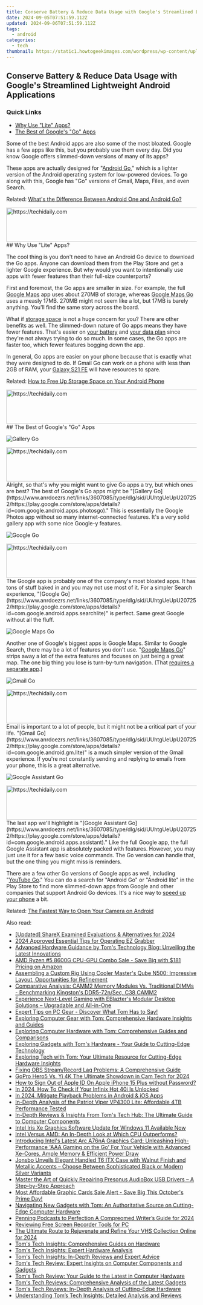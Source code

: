 ```yaml
---
title: Conserve Battery & Reduce Data Usage with Google's Streamlined Lightweight Android Applications
date: 2024-09-05T07:51:59.112Z
updated: 2024-09-06T07:51:59.112Z
tags:
  - android
categories:
  - tech
thumbnail: https://static1.howtogeekimages.com/wordpress/wp-content/uploads/2022/01/Google-lite-apps.png
---
```


## Conserve Battery & Reduce Data Usage with Google's Streamlined Lightweight Android Applications

### Quick Links

* [Why Use "Lite" Apps?](https://facebook-video-recording.techidaily.com/2024-approved-six-super-simple-free-fb-downloader-tools/)
* [The Best of Google's "Go" Apps](https://easy-unlock-android.techidaily.com/how-to-bypass-android-lock-screen-using-emergency-call-on-poco-f5-pro-5g-by-drfone-android/)

 Some of the best Android apps are also some of the most bloated. Google has a few apps like this, but you probably use them every day. Did you know Google offers slimmed-down versions of many of its apps?

 These apps are actually designed for "[Android Go](https://screen-activity-recording.techidaily.com/new-2024-approved-eliminate-unwanted-screen-elements-during-cam-record/)," which is a lighter version of the Android operating system for low-powered devices. To go along with this, Google has "Go" versions of Gmail, Maps, Files, and even Search.

Related: [What's the Difference Between Android One and Android Go?](https://screen-activity-recording.techidaily.com/new-2024-approved-eliminate-unwanted-screen-elements-during-cam-record/) 

<!-- affiliate ads begin -->
<a href="https://aligracehair.sjv.io/c/5597632/1972670/19272" target="_top" id="1972670">
  <img src="//a.impactradius-go.com/display-ad/19272-1972670" border="0" alt="https://techidaily.com" width="728" height="90"/>
</a>
<img height="0" width="0" src="https://aligracehair.sjv.io/i/5597632/1972670/19272" style="position:absolute;visibility:hidden;" border="0" />
<!-- affiliate ads end -->
##  Why Use "Lite" Apps?

 The cool thing is you don't need to have an Android Go device to download the Go apps. Anyone can download them from the Play Store and get a lighter Google experience. But why would you want to intentionally use apps with fewer features than their full-size counterparts?

 First and foremost, the Go apps are smaller in size. For example, the full [Google Maps](https://www.anrdoezrs.net/links/3607085/type/dlg/sid/UUhtgUeUpU207252/https://play.google.com/store/apps/details?id=com.google.android.apps.maps) app uses about 270MB of storage, whereas [Google Maps Go](https://www.anrdoezrs.net/links/3607085/type/dlg/sid/UUhtgUeUpU207252/https://play.google.com/store/apps/details?id=com.google.android.apps.mapslite) uses a measly 17MB. 270MB might not seem like a lot, but 17MB is barely anything. You'll find the same story across the board.

 What if [storage space](https://screen-mirror.techidaily.com/how-to-mirror-your-samsung-galaxy-s23plus-screen-to-pc-with-chromecast-drfone-by-drfone-android/) is not a huge concern for you? There are other benefits as well. The slimmed-down nature of Go apps means they have fewer features. That's easier on [your battery](https://hardware-updates.techidaily.com/installing-intels-management-engine-drivers-on-windows-11817-complete-tutorial/) and [your data plan](https://win-howtos.techidaily.com/how-to-get-the-brightness-control-back-in-working-order-on-windows-11/) since they're not always trying to do so much. In some cases, the Go apps are faster too, which fewer features bogging down the app.

 In general, Go apps are easier on your phone because that is exactly what they were designed to do. If Gmail Go can work on a phone with less than 2GB of RAM, your [Galaxy S21 FE](https://program-issues.techidaily.com/seamless-gameplay-awaits-resolve-fortnites-launching-glitches-now/) will have resources to spare.

Related: [How to Free Up Storage Space on Your Android Phone](https://screen-mirror.techidaily.com/how-to-mirror-your-samsung-galaxy-s23plus-screen-to-pc-with-chromecast-drfone-by-drfone-android/) 

<!-- affiliate ads begin -->
<a href="https://aligracehair.sjv.io/c/5597632/1896532/19272" target="_top" id="1896532">
  <img src="//a.impactradius-go.com/display-ad/19272-1896532" border="0" alt="https://techidaily.com" width="728" height="90"/>
</a>
<img height="0" width="0" src="https://aligracehair.sjv.io/i/5597632/1896532/19272" style="position:absolute;visibility:hidden;" border="0" />
<!-- affiliate ads end -->
##  The Best of Google's "Go" Apps

![Gallery Go](https://static1.howtogeekimages.com/wordpress/wp-content/uploads/2022/01/gallerygo.png) 

<!-- affiliate ads begin -->
<a href="https://aligracehair.sjv.io/c/5597632/2047411/19272" target="_top" id="2047411">
  <img src="//a.impactradius-go.com/display-ad/19272-2047411" border="0" alt="https://techidaily.com" width="728" height="90"/>
</a>
<img height="0" width="0" src="https://aligracehair.sjv.io/i/5597632/2047411/19272" style="position:absolute;visibility:hidden;" border="0" />
<!-- affiliate ads end -->
 Alright, so that's why you might want to give Go apps a try, but which ones are best? The best of Google's Go apps might be "[Gallery Go](https://www.anrdoezrs.net/links/3607085/type/dlg/sid/UUhtgUeUpU207252/https://play.google.com/store/apps/details?id=com.google.android.apps.photosgo)." This is essentially the Google Photos app without so many internet-connected features. It's a very solid gallery app with some nice Google-y features.

![Google Go](https://static1.howtogeekimages.com/wordpress/wp-content/uploads/2022/01/googlego.png) 

<!-- affiliate ads begin -->
<a href="https://appsumo.8odi.net/c/5597632/2043594/7443" target="_top" id="2043594">
  <img src="//a.impactradius-go.com/display-ad/7443-2043594" border="0" alt="https://techidaily.com" width="728" height="90"/>
</a>
<img height="0" width="0" src="https://appsumo.8odi.net/i/5597632/2043594/7443" style="position:absolute;visibility:hidden;" border="0" />
<!-- affiliate ads end -->
 The Google app is probably one of the company's most bloated apps. It has tons of stuff baked in and you may not use most of it. For a simpler Search experience, "[Google Go](https://www.anrdoezrs.net/links/3607085/type/dlg/sid/UUhtgUeUpU207252/https://play.google.com/store/apps/details?id=com.google.android.apps.searchlite)" is perfect. Same great Google without all the fluff.

![Google Maps Go](https://static1.howtogeekimages.com/wordpress/wp-content/uploads/2022/01/mapsgo.png) 

 Another one of Google's biggest apps is Google Maps. Similar to Google Search, there may be a lot of features you don't use. "[Google Maps Go](https://www.anrdoezrs.net/links/3607085/type/dlg/sid/UUhtgUeUpU207252/https://play.google.com/store/apps/details?id=com.google.android.apps.mapslite)" strips away a lot of the extra features and focuses on just being a great map. The one big thing you lose is turn-by-turn navigation. (That [requires a separate app](https://www.anrdoezrs.net/links/3607085/type/dlg/sid/UUhtgUeUpU207252/https://play.google.com/store/apps/details?id=com.google.android.apps.navlite).)

![Gmail Go](https://static1.howtogeekimages.com/wordpress/wp-content/uploads/2022/01/gmailgo.png) 

<!-- affiliate ads begin -->
<a href="https://aligracehair.sjv.io/c/5597632/2006933/19272" target="_top" id="2006933">
  <img src="//a.impactradius-go.com/display-ad/19272-2006933" border="0" alt="https://techidaily.com" width="728" height="90"/>
</a>
<img height="0" width="0" src="https://aligracehair.sjv.io/i/5597632/2006933/19272" style="position:absolute;visibility:hidden;" border="0" />
<!-- affiliate ads end -->
 Email is important to a lot of people, but it might not be a critical part of your life. "[Gmail Go](https://www.anrdoezrs.net/links/3607085/type/dlg/sid/UUhtgUeUpU207252/https://play.google.com/store/apps/details?id=com.google.android.gm.lite)" is a much simpler version of the Gmail experience. If you're not constantly sending and replying to emails from your phone, this is a great alternative.

![Google Assistant Go](https://static1.howtogeekimages.com/wordpress/wp-content/uploads/2022/01/assistantgo.png) 

<!-- affiliate ads begin -->
<a href="https://appsumo.8odi.net/c/5597632/2105877/7443" target="_top" id="2105877">
  <img src="//a.impactradius-go.com/display-ad/7443-2105877" border="0" alt="https://techidaily.com" width="728" height="90"/>
</a>
<img height="0" width="0" src="https://appsumo.8odi.net/i/5597632/2105877/7443" style="position:absolute;visibility:hidden;" border="0" />
<!-- affiliate ads end -->
 The last app we'll highlight is "[Google Assistant Go](https://www.anrdoezrs.net/links/3607085/type/dlg/sid/UUhtgUeUpU207252/https://play.google.com/store/apps/details?id=com.google.android.apps.assistant)." Like the full Google app, the full Google Assistant app is absolutely packed with features. However, you may just use it for a few basic voice commands. The Go version can handle that, but the one thing you might miss is reminders.

 There are a few other Go versions of Google apps as well, including "[YouTube Go](https://www.anrdoezrs.net/links/3607085/type/dlg/sid/UUhtgUeUpU207252/https://play.google.com/store/apps/details?id=com.google.android.apps.youtube.mango&hl=en)." You can do a search for "Android Go" or "Android lite" in the Play Store to find more slimmed-down apps from Google and other companies that support Android Go devices. It's a nice way to [speed up your phone](https://sound-issues.techidaily.com/effective-techniques-to-restore-audio-functionality-in-conexant-smartaudio-hd-devices-compatible-with-windows/) a bit.

Related: [The Fastest Way to Open Your Camera on Android](https://sound-issues.techidaily.com/effective-techniques-to-restore-audio-functionality-in-conexant-smartaudio-hd-devices-compatible-with-windows/)

<ins class="adsbygoogle"
     style="display:block"
     data-ad-format="autorelaxed"
     data-ad-client="ca-pub-7571918770474297"
     data-ad-slot="1223367746"></ins>



<ins class="adsbygoogle"
     style="display:block"
     data-ad-client="ca-pub-7571918770474297"
     data-ad-slot="8358498916"
     data-ad-format="auto"
     data-full-width-responsive="true"></ins>

<span class="atpl-alsoreadstyle">Also read:</span>
<div><ul>
<li><a href="https://on-screen-recording.techidaily.com/updated-sharex-examined-evaluations-and-alternatives-for-2024/"><u>[Updated] ShareX Examined  Evaluations & Alternatives for 2024</u></a></li>
<li><a href="https://remote-screen-capture.techidaily.com/2024-approved-essential-tips-for-operating-ez-grabber/"><u>2024 Approved  Essential Tips for Operating EZ Grabber</u></a></li>
<li><a href="https://hardware-reviews.techidaily.com/advanced-hardware-guidance-by-toms-technology-blog-unveiling-the-latest-innovations/"><u>Advanced Hardware Guidance by Tom's Technology Blog: Unveiling the Latest Innovations</u></a></li>
<li><a href="https://hardware-reviews.techidaily.com/amd-ryzen-5-8600g-cpu-gpu-combo-sale-save-big-with-181-pricing-on-amazon/"><u>AMD Ryzen #5 8600G CPU-GPU Combo Sale - Save Big with $181 Pricing on Amazon</u></a></li>
<li><a href="https://hardware-reviews.techidaily.com/assembling-a-custom-rig-using-cooler-masters-qube-n500-impressive-layout-opportunities-for-refinement/"><u>Assembling a Custom Rig Using Cooler Master's Qube N500: Impressive Layout, Opportunities for Refinement</u></a></li>
<li><a href="https://hardware-reviews.techidaily.com/comparative-analysis-camm2-memory-modules-vs-traditional-dimms-benchmarking-kingstons-ddr5-72nsec-c38-camm2/"><u>Comparative Analysis: CAMM2 Memory Modules Vs. Traditional DIMMs - Benchmarking Kingston's DDR5-72n/Sec, C38 CAMM2</u></a></li>
<li><a href="https://hardware-reviews.techidaily.com/experience-next-level-gaming-with-eblazters-modular-desktop-solutions-upgradable-and-all-in-one/"><u>Experience Next-Level Gaming with EBlazter's Modular Desktop Solutions – Upgradable and All-in-One</u></a></li>
<li><a href="https://hardware-reviews.techidaily.com/1723964477391-expert-tips-on-pc-gear-discover-what-tom-has-to-say/"><u>Expert Tips on PC Gear - Discover What Tom Has to Say!</u></a></li>
<li><a href="https://hardware-reviews.techidaily.com/exploring-computer-gear-with-tom-comprehensive-hardware-insights-and-guides/"><u>Exploring Computer Gear with Tom: Comprehensive Hardware Insights and Guides</u></a></li>
<li><a href="https://hardware-reviews.techidaily.com/exploring-computer-hardware-with-tom-comprehensive-guides-and-comparisons/"><u>Exploring Computer Hardware with Tom: Comprehensive Guides and Comparisons</u></a></li>
<li><a href="https://hardware-reviews.techidaily.com/exploring-gadgets-with-toms-hardware-your-guide-to-cutting-edge-technology/"><u>Exploring Gadgets with Tom's Hardware - Your Guide to Cutting-Edge Technology</u></a></li>
<li><a href="https://hardware-reviews.techidaily.com/exploring-tech-with-tom-your-ultimate-resource-for-cutting-edge-hardware-insights/"><u>Exploring Tech with Tom: Your Ultimate Resource for Cutting-Edge Hardware Insights</u></a></li>
<li><a href="https://win-able.techidaily.com/fixing-obs-streamrecord-lag-problems-a-comprehensive-guide/"><u>Fixing OBS Stream/Record Lag Problems: A Comprehensive Guide</u></a></li>
<li><a href="https://some-knowledge.techidaily.com/gopro-hero5-vs-yi-4k-the-ultimate-showdown-in-cam-tech-for-2024/"><u>GoPro Hero5 Vs. Yi 4K  The Ultimate Showdown in Cam Tech for 2024</u></a></li>
<li><a href="https://apple-account.techidaily.com/how-to-sign-out-of-apple-id-on-apple-iphone-15-plus-without-password-by-drfone-ios/"><u>How to Sign Out of Apple ID On Apple iPhone 15 Plus without Password?</u></a></li>
<li><a href="https://sim-unlock.techidaily.com/in-2024-how-to-check-if-your-infinix-hot-40i-is-unlocked-by-drfone-android/"><u>In 2024, How To Check if Your Infinix Hot 40i Is Unlocked</u></a></li>
<li><a href="https://facebook-video-recording.techidaily.com/in-2024-mitigate-playback-problems-in-android-and-ios-apps/"><u>In 2024, Mitigate Playback Problems in Android & iOS Apps</u></a></li>
<li><a href="https://hardware-reviews.techidaily.com/in-depth-analysis-of-the-patriot-viper-vp4300-lite-affordable-4tb-performance-tested/"><u>In-Depth Analysis of the Patriot Viper VP4300 Lite: Affordable 4TB Performance Tested</u></a></li>
<li><a href="https://hardware-reviews.techidaily.com/in-depth-reviews-and-insights-from-toms-tech-hub-the-ultimate-guide-to-computer-components/"><u>In-Depth Reviews & Insights From Tom's Tech Hub: The Ultimate Guide to Computer Components</u></a></li>
<li><a href="https://win-amazing.techidaily.com/intel-iris-xe-graphics-software-update-for-windows-11-available-now/"><u>Intel Iris Xe Graphics Software Update for Windows 11 Available Now</u></a></li>
<li><a href="https://hardware-reviews.techidaily.com/intel-versus-amd-an-in-depth-look-at-which-cpu-outperforms/"><u>Intel Versus AMD: An In-Depth Look at Which CPU Outperforms?</u></a></li>
<li><a href="https://hardware-reviews.techidaily.com/introducing-intels-latest-arc-a76na-graphics-card-unleashing-high-performance-aaa-gaming-on-the-go-for-your-vehicle-with-advanced-xe-cores-ample-memory-and-11/"><u>Introducing Intel's Latest Arc A76nA Graphics Card: Unleashing High-Performance 'AAA Gaming on the Go' For Your Vehicle with Advanced Xe-Cores, Ample Memory & Efficient Power Draw</u></a></li>
<li><a href="https://hardware-reviews.techidaily.com/jonsbo-unveils-elegant-handled-t6-itx-case-with-walnut-finish-and-metallic-accents-choose-between-sophisticated-black-or-modern-silver-variants/"><u>Jonsbo Unveils Elegant Handled T6 ITX Case with Walnut Finish and Metallic Accents – Choose Between Sophisticated Black or Modern Silver Variants</u></a></li>
<li><a href="https://hardware-updates.techidaily.com/1722959971654-master-the-art-of-quickly-repairing-presonus-audiobox-usb-drivers-a-step-by-step-approach/"><u>Master the Art of Quickly Repairing Presonus AudioBox USB Drivers – A Step-by-Step Approach</u></a></li>
<li><a href="https://hardware-reviews.techidaily.com/1723964479571-most-affordable-graphic-cards-sale-alert-save-big-this-octobers-prime-day/"><u>Most Affordable Graphic Cards Sale Alert - Save Big This October's Prime Day!</u></a></li>
<li><a href="https://hardware-reviews.techidaily.com/navigating-new-gadgets-with-tom-an-authoritative-source-on-cutting-edge-computer-hardware/"><u>Navigating New Gadgets with Tom: An Authoritative Source on Cutting-Edge Computer Hardware</u></a></li>
<li><a href="https://extra-guidance.techidaily.com/penning-podcasts-to-perfection-a-compreomed-writers-guide-for-2024/"><u>Penning Podcasts to Perfection  A Compreomed Writer’s Guide for 2024</u></a></li>
<li><a href="https://screen-activity-recording.techidaily.com/reviewing-free-screen-recorder-tools-for-pc/"><u>Reviewing Free Screen Recorder Tools for PC</u></a></li>
<li><a href="https://some-guidance.techidaily.com/the-ultimate-route-to-rejuvenate-and-refine-your-vhs-collection-online-for-2024/"><u>The Ultimate Route to Rejuvenate and Refine Your VHS Collection Online for 2024</u></a></li>
<li><a href="https://hardware-reviews.techidaily.com/toms-tech-insights-comprehensive-guides-on-hardware/"><u>Tom's Tech Insights: Comprehensive Guides on Hardware</u></a></li>
<li><a href="https://hardware-reviews.techidaily.com/toms-tech-insights-expert-hardware-analysis/"><u>Tom's Tech Insights: Expert Hardware Analysis</u></a></li>
<li><a href="https://hardware-reviews.techidaily.com/toms-tech-insights-in-depth-reviews-and-expert-advice-t17239718720366/"><u>Tom's Tech Insights: In-Depth Reviews and Expert Advice</u></a></li>
<li><a href="https://hardware-reviews.techidaily.com/toms-tech-review-expert-insights-on-computer-components-and-gadgets-t17239718720377/"><u>Tom's Tech Review: Expert Insights on Computer Components and Gadgets</u></a></li>
<li><a href="https://hardware-reviews.techidaily.com/toms-tech-review-your-guide-to-the-latest-in-computer-hardware/"><u>Tom's Tech Review: Your Guide to the Latest in Computer Hardware</u></a></li>
<li><a href="https://hardware-reviews.techidaily.com/toms-tech-reviews-comprehensive-analysis-of-the-latest-gadgets/"><u>Tom's Tech Reviews: Comprehensive Analysis of the Latest Gadgets</u></a></li>
<li><a href="https://hardware-reviews.techidaily.com/toms-tech-reviews-in-depth-analysis-of-cutting-edge-hardware-t17239718723911/"><u>Tom's Tech Reviews: In-Depth Analysis of Cutting-Edge Hardware</u></a></li>
<li><a href="https://hardware-reviews.techidaily.com/understanding-toms-tech-insights-detailed-analysis-and-reviews/"><u>Understanding Tom’s Tech Insights: Detailed Analysis and Reviews</u></a></li>
</ul></div>
